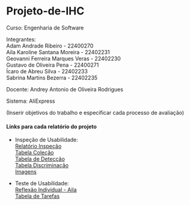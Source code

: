 # Projeto-de-IHC

Curso: Engenharia de Software<br/>

Integrantes:<br/>
Adam Andrade Ribeiro - 22400270<br/>
Aila Karoline Santana Moreira - 22402231<br/>
Geovanni Ferreira Marques Veras - 22402230<br/>
Gustavo de Oliveira Pena - 22400271<br/>
Ícaro de Abreu Silva - 22402233<br/>
Sabrina Martins Bezerra - 22402235<br/>

Docente: Andrey Antonio de Oliveira Rodrigues<br/>

Sistema: AliExpress<br/>

(Inserir objetivos do trabalho e especificar cada processo de avaliação)<br/>

#### Links para cada relatório do projeto<br/>
- Inspeção de Usabilidade:<br/>
[Relatório Inspeção](https://github.com/GizmoSharim/Projeto-de-IHC/blob/8334c3985133afcfacc9c4cad4d2bcdbb0429e5c/docs/inspecao_usabilidade/relatorio_inspecao.md)<br/>
[Tabela Coleção](https://github.com/GizmoSharim/Projeto-de-IHC/blob/8334c3985133afcfacc9c4cad4d2bcdbb0429e5c/docs/inspecao_usabilidade/tabela_colecao.md)<br/>
[Tabela de Detecção](https://github.com/GizmoSharim/Projeto-de-IHC/blob/8334c3985133afcfacc9c4cad4d2bcdbb0429e5c/docs/inspecao_usabilidade/tabela_deteccao.md)<br/>
[Tabela Discriminação](https://github.com/GizmoSharim/Projeto-de-IHC/blob/8334c3985133afcfacc9c4cad4d2bcdbb0429e5c/docs/inspecao_usabilidade/tabela_discriminacao.md)<br/>
[Imagens]()<br/>

- Teste de Usabilidade:<br/>
[Reflexão Individual - Aila](https://github.com/GizmoSharim/Projeto-de-IHC/blob/8334c3985133afcfacc9c4cad4d2bcdbb0429e5c/docs/teste_usabilidade/reflexao_individual.md)<br/>
[Tabela de Tarefas](https://github.com/GizmoSharim/Projeto-de-IHC/blob/8334c3985133afcfacc9c4cad4d2bcdbb0429e5c/docs/teste_usabilidade/tabela_tarefas.md)<br/>
[]()<br/>
[]()<br/>


